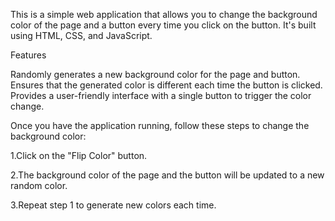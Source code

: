 This is a simple web application that allows you to change the background color of the page and a button every time you click on the button. It's built using HTML, CSS, and JavaScript.

Features

Randomly generates a new background color for the page and button.
Ensures that the generated color is different each time the button is clicked.
Provides a user-friendly interface with a single button to trigger the color change.

Once you have the application running, follow these steps to change the background color:

1.Click on the "Flip Color" button.

2.The background color of the page and the button will be updated to a new random color.

3.Repeat step 1 to generate new colors each time.
